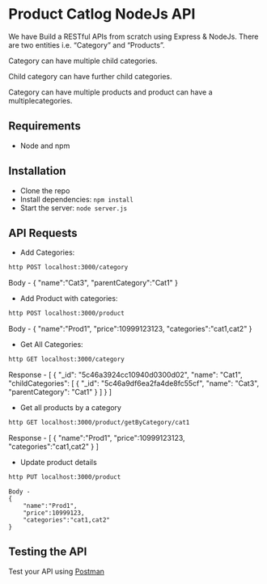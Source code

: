 # Product Catlog NodeJs API

We have Build a RESTful APIs from scratch using Express & NodeJs. There are two entities i.e. “Category” and “Products”.

Category can have multiple child categories.

Child category can have further child categories.

Category can have multiple products and product can have a multiplecategories.

## Requirements

- Node and npm

## Installation

- Clone the repo
- Install dependencies: `npm install`
- Start the server: `node server.js`

## API Requests

- Add  Categories:

```sh
http POST localhost:3000/category 
```
 Body -
 {
	"name":"Cat3",
	"parentCategory":"Cat1"
 }

- Add  Product with categories:

```sh
http POST localhost:3000/product 
```
 Body -
    {
        "name":"Prod1",
        "price":10999123123,
        "categories":"cat1,cat2"
    } 

- Get All Categories:

```sh
http GET localhost:3000/category 
```
 Response -
 [
    {
        "_id": "5c46a3924cc10940d0300d02",
        "name": "Cat1",
        "childCategories": [
            {
                "_id": "5c46a9df6ea2fa4de8fc55cf",
                "name": "Cat3",
                "parentCategory": "Cat1"
            }
        ]
    }
 ]

- Get all products by a category

 ```sh
http GET localhost:3000/product/getByCategory/cat1
```
 Response -
 [
    {
        "name":"Prod1",
        "price":10999123123,
        "categories":"cat1,cat2"
    } 
 ]

- Update product details 

 ```sh
http PUT localhost:3000/product
```
    Body -
    {
        "name":"Prod1",
        "price":10999123,
        "categories":"cat1,cat2"
    }
 


## Testing the API
Test your API using [Postman](https://chrome.google.com/webstore/detail/postman-rest-client-packa/fhbjgbiflinjbdggehcddcbncdddomop)